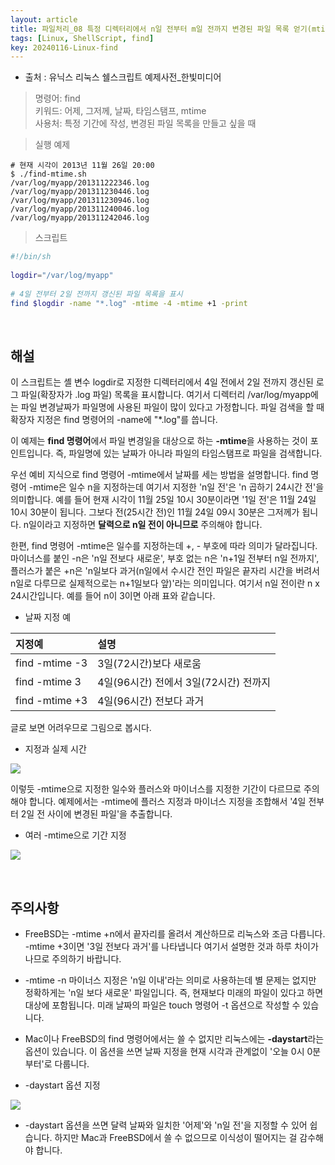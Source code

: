 ```yaml
---
layout: article
title: 파일처리_08 특정 디렉터리에서 n일 전부터 m일 전까지 변경된 파일 목록 얻기(mtime 개념)
tags: [Linux, ShellScript, find]
key: 20240116-Linux-find
---
```


- 출처 : 유닉스 리눅스 쉘스크립트 예제사전_한빛미디어

> 명령어: find  
> 키워드: 어제, 그저께, 날짜, 타임스탬프, mtime  
> 사용처: 특정 기간에 작성, 변경된 파일 목록을 만들고 싶을 때  



> 실행 예제  

```
# 현재 시각이 2013년 11월 26일 20:00
$ ./find-mtime.sh
/var/log/myapp/201311222346.log
/var/log/myapp/201311230446.log
/var/log/myapp/201311230946.log
/var/log/myapp/201311240046.log
/var/log/myapp/201311242046.log
```

> 스크립트

```bash
#!/bin/sh
 
logdir="/var/log/myapp"
 
# 4일 전부터 2일 전까지 갱신된 파일 목록을 표시
find $logdir -name "*.log" -mtime -4 -mtime +1 -print
```

&nbsp;
&nbsp;

## **해설** 

이 스크립트는 셸 변수 logdir로 지정한 디렉터리에서 4일 전에서 2일 전까지 갱신된 로그 파일(확장자가 .log 파일) 목록을 표시합니다. 여기서 디렉터리 /var/log/myapp에는 파일 변경날짜가 파일명에 사용된 파일이 많이 있다고 가정합니다. 파일 검색을 할 때 확장자 지정은 find 명령어의 -name에 "*.log"를 씁니다.

이 예제는 **find 명령어**에서 파일 변경일을 대상으로 하는 **-mtime**을 사용하는 것이 포인트입니다. 즉, 파일명에 있는 날짜가 아니라 파일의 타임스탬프로 파일을 검색합니다.

우선 예비 지식으로 find 명령어 -mtime에서 날짜를 세는 방법을 설명합니다. find 명령어 -mtime은 일수 n을 지정하는데 여기서 지정한 'n일 전'은 'n 곱하기 24시간 전'을 의미합니다. 예를 들어 현재 시각이 11월 25일 10시 30분이라면 '1일 전'은 11월 24일 10시 30분이 됩니다. 그보다 전(25시간 전)인 11월 24일 09시 30분은 그저께가 됩니다. n일이라고 지정하면 **달력으로 n일 전이 아니므로** 주의해야 합니다.

한편, find 명령어 -mtime은 일수를 지정하는데 +, - 부호에 따라 의미가 달라집니다. 마이너스를 붙인 -n은 'n일 전보다 새로운', 부호 없는 n은 'n+1일 전부터 n일 전까지', 플러스가 붙은 +n은 'n일보다 과거(n일에서 수시간 전인 파일은 끝자리 시간을 버려서 n일로 다루므로 실제적으로는 n+1일보다 앞)'라는 의미입니다. 여기서 n일 전이란 n x 24시간입니다. 예를 들어 n이 3이면 아래 표와 같습니다.

- 날짜 지정 예

|지정예|설명|
|:----|:---|
|find -mtime -3|3일(72시간)보다 새로움|
|find -mtime 3|4일(96시간) 전에서 3일(72시간) 전까지|
|find -mtime +3|4일(96시간) 전보다 과거|

글로 보면 어려우므로 그림으로 봅시다.

- 지정과 실제 시간

<img src='http://drive.google.com/thumbnail?id=1Mw9Fggi_7ZsHVIZ3QF5C19beYUb04TM9&sz=w1000' /><br>

이렇듯 -mtime으로 지정한 일수와 플러스와 마이너스를 지정한 기간이 다르므로 주의해야 합니다. 예제에서는 -mtime에 플러스 지정과 마이너스 지정을 조합해서 '4일 전부터 2일 전 사이에 변경된 파일'을 추출합니다.

- 여러 -mtime으로 기간 지정

<img src='https://drive.google.com/thumbnail?id=1XSBzkWSltwTE5K1TyFcW-czll8JHkKmT&sz=w1000' /><br>

&nbsp;
&nbsp;

## **주의사항**

- FreeBSD는 -mtime +n에서 끝자리를 올려서 계산하므로 리눅스와 조금 다릅니다. -mtime +3이면 '3일 전보다 과거'를 나타냅니다 여기서 설명한 것과 하루 차이가 나므로 주의하기 바랍니다.

- -mtime -n 마이너스 지정은 'n일 이내'라는 의미로 사용하는데 별 문제는 없지만 정확하게는 'n일 보다 새로운' 파일입니다. 즉, 현재보다 미래의 파일이 있다고 하면 대상에 포함됩니다. 미래 날짜의 파일은 touch 명령어 -t 옵션으로 작성할 수 있습니다.

- Mac이나 FreeBSD의 find 명령어에서는 쓸 수 없지만 리눅스에는 **-daystart**라는 옵션이 있습니다. 이 옵션을 쓰면 날짜 지정을 현재 시각과 관계없이 '오늘 0시 0분부터'로 다룹니다.

- -daystart 옵션 지정

<img src='https://drive.google.com/thumbnail?id=1ZMR75wGHB_QepaO390yQooho88KxmvSX&sz=w1000' /><br>

- -daystart 옵션을 쓰면 달력 날짜와 일치한 '어제'와 'n일 전'을 지정할 수 있어 쉽습니다. 하지만 Mac과 FreeBSD에서 쓸 수 없으므로 이식성이 떨어지는 걸 감수해야 합니다.

